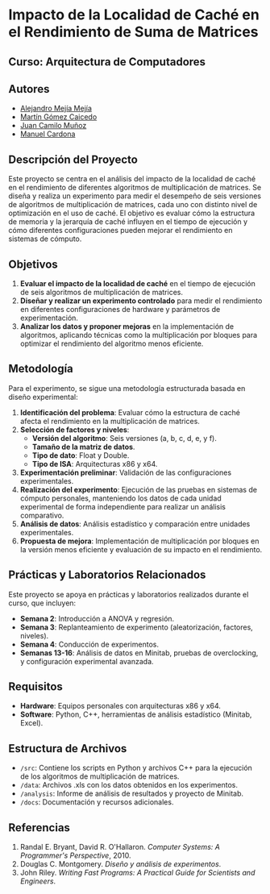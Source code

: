# Impacto de la Localidad de Caché en el Rendimiento de Suma de Matrices

## Curso: Arquitectura de Computadores

## **Autores** 
- [Alejandro Mejía Mejía](https://github.com/SrCracles)
- [Martín Gómez Caicedo](https://github.com/Electromayonaise)
- [Juan Camilo Muñoz](https://github.com/JuanCamiloMunozB)
- [Manuel Cardona](https://github.com/JManuel2004)

## Descripción del Proyecto

Este proyecto se centra en el análisis del impacto de la localidad de caché en el rendimiento de diferentes algoritmos de multiplicación de matrices. Se diseña y realiza un experimento para medir el desempeño de seis versiones de algoritmos de multiplicación de matrices, cada uno con distinto nivel de optimización en el uso de caché. El objetivo es evaluar cómo la estructura de memoria y la jerarquía de caché influyen en el tiempo de ejecución y cómo diferentes configuraciones pueden mejorar el rendimiento en sistemas de cómputo.

## Objetivos

1. **Evaluar el impacto de la localidad de caché** en el tiempo de ejecución de seis algoritmos de multiplicación de matrices.
2. **Diseñar y realizar un experimento controlado** para medir el rendimiento en diferentes configuraciones de hardware y parámetros de experimentación.
3. **Analizar los datos y proponer mejoras** en la implementación de algoritmos, aplicando técnicas como la multiplicación por bloques para optimizar el rendimiento del algoritmo menos eficiente.

## Metodología

Para el experimento, se sigue una metodología estructurada basada en diseño experimental:

1. **Identificación del problema**: Evaluar cómo la estructura de caché afecta el rendimiento en la multiplicación de matrices.
2. **Selección de factores y niveles**:
   - **Versión del algoritmo**: Seis versiones (a, b, c, d, e, y f).
   - **Tamaño de la matriz de datos**.
   - **Tipo de dato**: Float y Double.
   - **Tipo de ISA**: Arquitecturas x86 y x64.
3. **Experimentación preliminar**: Validación de las configuraciones experimentales.
4. **Realización del experimento**: Ejecución de las pruebas en sistemas de cómputo personales, manteniendo los datos de cada unidad experimental de forma independiente para realizar un análisis comparativo.
5. **Análisis de datos**: Análisis estadístico y comparación entre unidades experimentales.
6. **Propuesta de mejora**: Implementación de multiplicación por bloques en la versión menos eficiente y evaluación de su impacto en el rendimiento.

## Prácticas y Laboratorios Relacionados

Este proyecto se apoya en prácticas y laboratorios realizados durante el curso, que incluyen:

- **Semana 2**: Introducción a ANOVA y regresión.
- **Semana 3**: Replanteamiento de experimento (aleatorización, factores, niveles).
- **Semana 4**: Conducción de experimentos.
- **Semanas 13-16**: Análisis de datos en Minitab, pruebas de overclocking, y configuración experimental avanzada.

## Requisitos

- **Hardware**: Equipos personales con arquitecturas x86 y x64.
- **Software**: Python, C++, herramientas de análisis estadístico (Minitab, Excel).

## Estructura de Archivos

- `/src`: Contiene los scripts en Python y archivos C++ para la ejecución de los algoritmos de multiplicación de matrices.
- `/data`: Archivos .xls con los datos obtenidos en los experimentos.
- `/analysis`: Informe de análisis de resultados y proyecto de Minitab.
- `/docs`: Documentación y recursos adicionales.

## Referencias

1. Randal E. Bryant, David R. O'Hallaron. *Computer Systems: A Programmer's Perspective*, 2010.
2. Douglas C. Montgomery. *Diseño y análisis de experimentos*.
3. John Riley. *Writing Fast Programs: A Practical Guide for Scientists and Engineers*.
